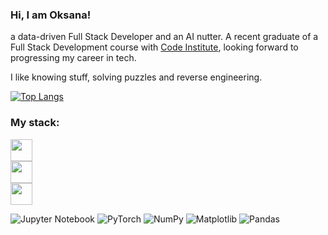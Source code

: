### Hi, I am Oksana! 

a data-driven Full Stack Developer and an AI nutter. A recent graduate of a Full Stack Development course with [Code Institute](https://codeinstitute.net), looking forward to progressing my career in tech. 

I like knowing stuff, solving puzzles and reverse engineering.

[![Top Langs](https://github-readme-stats.vercel.app/api/top-langs/?username=oks-erm&layout=compact)](https://github.com/anuraghazra/github-readme-stats)

### My stack:

<a href="https://skillicons.dev">
    <img height="35" src="https://skillicons.dev/icons?i=py,js,ruby,ts,html,css&theme=light" />
</a>
<br>
<a href="https://skillicons.dev">
    <img height="35" src="https://skillicons.dev/icons?i=django,flask,redis,nodejs,react,redux,webpack,mysql,postgres" />
</a>
<br>
<a href="https://skillicons.dev">
    <img height="35" src="https://skillicons.dev/icons?i=aws,heroku,docker,git,github" />
</a>

![Jupyter Notebook](https://img.shields.io/badge/jupyter-%23FA0F00.svg?style=for-the-badge&logo=jupyter&logoColor=white) ![PyTorch](https://img.shields.io/badge/PyTorch-%23EE4C2C.svg?style=for-the-badge&logo=PyTorch&logoColor=white) ![NumPy](https://img.shields.io/badge/numpy-%23013243.svg?style=for-the-badge&logo=numpy&logoColor=white) ![Matplotlib](https://img.shields.io/badge/Matplotlib-%23ffffff.svg?style=for-the-badge&logo=Matplotlib&logoColor=black) ![Pandas](https://img.shields.io/badge/pandas-%23150458.svg?style=for-the-badge&logo=pandas&logoColor=white)

<!--
**oks-erm/oks-erm** is a ✨ _special_ ✨ repository because its `README.md` (this file) appears on your GitHub profile.

Here are some ideas to get you started:

I’m currently working on ...

I’m currently learning ...

